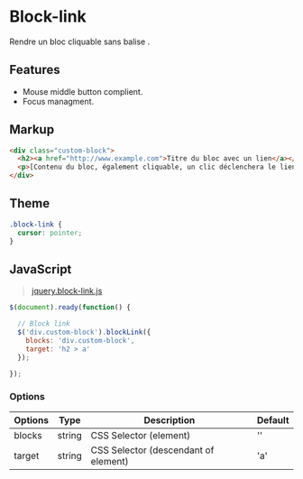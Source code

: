 # Block-link

Rendre un bloc cliquable sans balise <a>.

## Features

* Mouse middle button complient.
* Focus managment.


## Markup

```html
<div class="custom-block">
  <h2><a href="http://www.example.com">Titre du bloc avec un lien</a></h2>
  <p>[Contenu du bloc, également cliquable, un clic déclenchera le lien du titre] Lorem ipsum dolor sit amet, consectetur adipisicing elit. Voluptas laboriosam ea nam atque reiciendis ut velit quod esse impedit eum.</p>
</div>
```

## Theme

```css
.block-link {
  cursor: pointer;
}
```

## JavaScript

> [jquery.block-link.js](jquery.block-link.js)

```js
$(document).ready(function() {

  // Block link
  $('div.custom-block').blockLink({
    blocks: 'div.custom-block',
    target: 'h2 > a'
  });

});
```

### Options

Options | Type   | Description                          | Default
--------|--------|--------------------------------------|----------
blocks  | string | CSS Selector (element)               | ''
target  | string | CSS Selector (descendant of element) | 'a'

